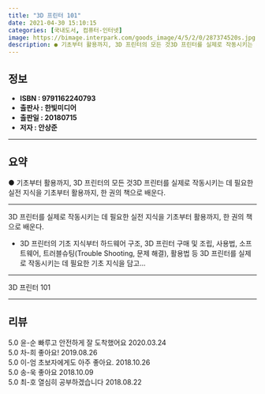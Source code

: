 ```yaml
---
title: "3D 프린터 101"
date: 2021-04-30 15:10:15
categories: [국내도서, 컴퓨터-인터넷]
image: https://bimage.interpark.com/goods_image/4/5/2/0/287374520s.jpg
description: ● 기초부터 활용까지, 3D 프린터의 모든 것3D 프린터를 실제로 작동시키는 데 필요한 실전 지식을 기초부터 활용까지, 한 권의 책으로 배운다.
---
```


## **정보**

- **ISBN : 9791162240793**
- **출판사 : 한빛미디어**
- **출판일 : 20180715**
- **저자 : 안상준**

------



## **요약**

●  기초부터 활용까지, 3D 프린터의 모든 것3D 프린터를 실제로 작동시키는 데 필요한 실전 지식을 기초부터 활용까지, 한 권의 책으로 배운다.

------

3D 프린터를 실제로 작동시키는 데 필요한 실전 지식을 기초부터 활용까지, 한 권의 책으로 배운다.

- 3D 프린터의 기초 지식부터 하드웨어 구조, 3D 프린터 구매 및 조립, 사용법, 소프트웨어, 트러블슈팅(Trouble Shooting, 문제 해결), 활용법 등 3D 프린터를 실제로 작동시키는 데 필요한 기초 지식을 담고... 

------


3D 프린터 101 

------


## **리뷰** 

5.0 윤-순 빠루고 안전하게 잘 도착했어요 2020.03.24 <br/>5.0 차-희 좋아요! 2019.08.26 <br/>5.0 이-엄 초보자에게도 아주 좋아요. 2018.10.26 <br/>5.0 송-욱 좋아요 2018.10.09 <br/>5.0 최-호 열심히 공부하겠습니다 2018.08.22 <br/>